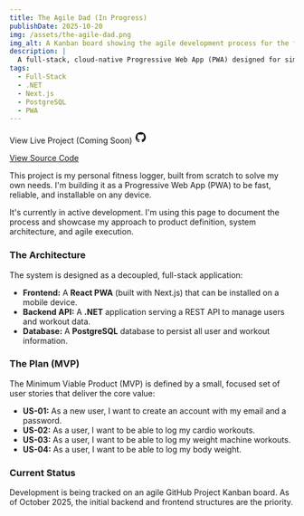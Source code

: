 ```yaml
---
title: The Agile Dad (In Progress)
publishDate: 2025-10-20
img: /assets/the-agile-dad.png
img_alt: A Kanban board showing the agile development process for the fitness tracker.
description: |
  A full-stack, cloud-native Progressive Web App (PWA) designed for simple, effective workout and body-weight logging.
tags:
  - Full-Stack
  - .NET
  - Next.js
  - PostgreSQL
  - PWA
---
```


<div class="flex flex-wrap gap-4 mb-8">
  <a class="bg-secondary/50 text-secondary-foreground/70 px-4 py-2 rounded-md font-semibold inline-block cursor-not-allowed" title="Coming Soon!">
    View Live Project (Coming Soon)
  </a>
  <a href="https://github.com/keifererikson/the-agile-dad" target="_blank" rel="noopener noreferrer" class="bg-secondary text-secondary-foreground hover:bg-secondary/90 px-4 py-2 rounded-md font-semibold flex gap-1">
    <svg xmlns="http://www.w3.org/2000/svg" width="22" height="22" viewBox="0 0 24 24">
      <path fill="currentColor" d="M12 2A10 10 0 0 0 2 12c0 4.42 2.87 8.17 6.84 9.5c.5.08.66-.23.66-.5v-1.69c-2.77.6-3.36-1.34-3.36-1.34c-.46-1.16-1.11-1.47-1.11-1.47c-.91-.62.07-.6.07-.6c1 .07 1.53 1.03 1.53 1.03c.87 1.52 2.34 1.07 2.91.83c.09-.65.35-1.09.63-1.34c-2.22-.25-4.55-1.11-4.55-4.92c0-1.11.38-2 1.03-2.71c-.1-.25-.45-1.29.1-2.64c0 0 .84-.27 2.75 1.02c.79-.22 1.65-.33 2.5-.33s1.71.11 2.5.33c1.91-1.29 2.75-1.02 2.75-1.02c.55 1.35.2 2.39.1 2.64c.65.71 1.03 1.6 1.03 2.71c0 3.82-2.34 4.66-4.57 4.91c.36.31.69.92.69 1.85V21c0 .27.16.59.67.5C19.14 20.16 22 16.42 22 12A10 10 0 0 0 12 2" />
    </svg>
    <p>
      View Source Code
    </p>
  </a>
</div>

This project is my personal fitness logger, built from scratch to solve my own needs. I'm building it as a Progressive Web App (PWA) to be fast, reliable, and installable on any device.

It's currently in active development. I'm using this page to document the process and showcase my approach to product definition, system architecture, and agile execution.

### The Architecture

The system is designed as a decoupled, full-stack application:

- **Frontend:** A **React PWA** (built with Next.js) that can be installed on a mobile device.
- **Backend API:** A **.NET** application serving a REST API to manage users and workout data.
- **Database:** A **PostgreSQL** database to persist all user and workout information.

### The Plan (MVP)

The Minimum Viable Product (MVP) is defined by a small, focused set of user stories that deliver the core value:

- **US-01:** As a new user, I want to create an account with my email and a password.
- **US-02:** As a user, I want to be able to log my cardio workouts.
- **US-03:** As a user, I want to be able to log my weight machine workouts.
- **US-04:** As a user, I want to be able to log my body weight.

### Current Status

Development is being tracked on an agile GitHub Project Kanban board. As of October 2025, the initial backend and frontend structures are the priority.
